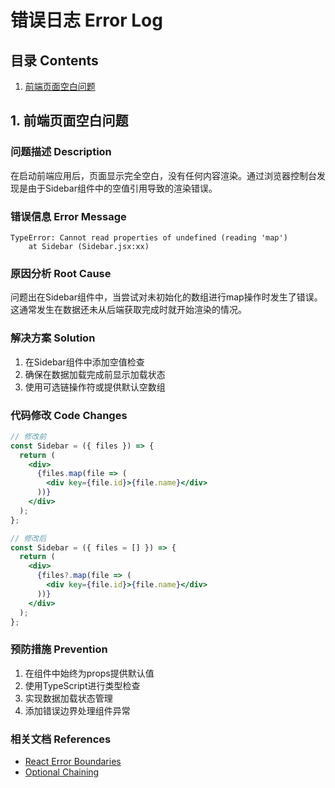 # 错误日志 Error Log

## 目录 Contents
1. [前端页面空白问题](#1-前端页面空白问题)

## 1. 前端页面空白问题

### 问题描述 Description
在启动前端应用后，页面显示完全空白，没有任何内容渲染。通过浏览器控制台发现是由于Sidebar组件中的空值引用导致的渲染错误。

### 错误信息 Error Message
```
TypeError: Cannot read properties of undefined (reading 'map')
    at Sidebar (Sidebar.jsx:xx)
```

### 原因分析 Root Cause
问题出在Sidebar组件中，当尝试对未初始化的数组进行map操作时发生了错误。这通常发生在数据还未从后端获取完成时就开始渲染的情况。

### 解决方案 Solution
1. 在Sidebar组件中添加空值检查
2. 确保在数据加载完成前显示加载状态
3. 使用可选链操作符或提供默认空数组

### 代码修改 Code Changes
```jsx
// 修改前
const Sidebar = ({ files }) => {
  return (
    <div>
      {files.map(file => (
        <div key={file.id}>{file.name}</div>
      ))}
    </div>
  );
};

// 修改后
const Sidebar = ({ files = [] }) => {
  return (
    <div>
      {files?.map(file => (
        <div key={file.id}>{file.name}</div>
      ))}
    </div>
  );
};
```

### 预防措施 Prevention
1. 在组件中始终为props提供默认值
2. 使用TypeScript进行类型检查
3. 实现数据加载状态管理
4. 添加错误边界处理组件异常

### 相关文档 References
- [React Error Boundaries](https://reactjs.org/docs/error-boundaries.html)
- [Optional Chaining](https://developer.mozilla.org/en-US/docs/Web/JavaScript/Reference/Operators/Optional_chaining)